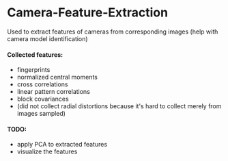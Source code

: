 # Camera-Feature-Extraction
Used to extract features of cameras from corresponding images (help with camera model identification)

#### Collected features:
* fingerprints
* normalized central moments
* cross correlations
* linear pattern correlations
* block covariances
* (did not collect radial distortions because it's hard to collect merely from images sampled)

#### TODO:
* apply PCA to extracted features
* visualize the features